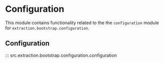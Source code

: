 # Configuration

This module contains functionality related to the the `configuration` module for `extraction.bootstrap.configuration`.

## Configuration

::: src.extraction.bootstrap.configuration.configuration

